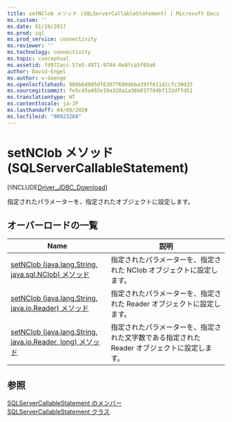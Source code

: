 ```yaml
---
title: setNClob メソッド (SQLServerCallableStatement) | Microsoft Docs
ms.custom: ''
ms.date: 01/19/2017
ms.prod: sql
ms.prod_service: connectivity
ms.reviewer: ''
ms.technology: connectivity
ms.topic: conceptual
ms.assetid: fd972acc-57e5-4971-9744-0e8fca5f05a6
author: David-Engel
ms.author: v-daenge
ms.openlocfilehash: 989b6d0d5df630776894bba39ff611d1cfc30d35
ms.sourcegitcommit: fe5c45a492e19a320a1a36b037704bf132dffd51
ms.translationtype: HT
ms.contentlocale: ja-JP
ms.lasthandoff: 04/08/2020
ms.locfileid: "80923268"
---
```

# <a name="setnclob-method-sqlservercallablestatement"></a>setNClob メソッド (SQLServerCallableStatement)
[!INCLUDE[Driver_JDBC_Download](../../../includes/driver_jdbc_download.md)]

  指定されたパラメーターを、指定されたオブジェクトに設定します。  
  
## <a name="overload-list"></a>オーバーロードの一覧  
  
|Name|説明|  
|----------|-----------------|  
|[setNClob &#40;java.lang.String, java.sql.NClob&#41; メソッド](../../../connect/jdbc/reference/setnclob-method-java-lang-string-java-sql-nclob.md)|指定されたパラメーターを、指定された NClob オブジェクトに設定します。|  
|[setNClob &#40;java.lang.String, java.io.Reader&#41; メソッド](../../../connect/jdbc/reference/setnclob-method-java-lang-string-java-io-reader.md)|指定されたパラメーターを、指定された Reader オブジェクトに設定します。|  
|[setNClob &#40;java.lang.String, java.io.Reader, long&#41; メソッド](../../../connect/jdbc/reference/setnclob-method-java-lang-string-java-io-reader-long.md)|指定されたパラメーターを、指定された文字数である指定された Reader オブジェクトに設定します。|  
  
## <a name="see-also"></a>参照  
 [SQLServerCallableStatement のメンバー](../../../connect/jdbc/reference/sqlservercallablestatement-members.md)   
 [SQLServerCallableStatement クラス](../../../connect/jdbc/reference/sqlservercallablestatement-class.md)  
  
  
